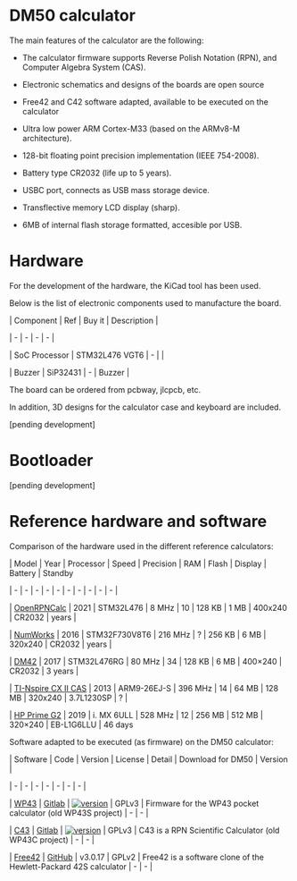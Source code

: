 # DM50 calculator

The main features of the calculator are the following:

 

- The calculator firmware supports Reverse Polish Notation (RPN), and Computer Algebra System (CAS).

- Electronic schematics and designs of the boards are open source

- Free42 and C42 software adapted, available to be executed on the calculator

- Ultra low power ARM Cortex-M33  (based on the ARMv8-M architecture).

- 128-bit floating point precision implementation (IEEE 754-2008).

- Battery type CR2032 (life up to 5 years).

- USBC port, connects as USB mass storage device.

- Transflective memory LCD display (sharp).

- 6MB of internal flash storage formatted, accesible por USB.

 

# Hardware

For the development of the hardware, the KiCad tool has been used.

Below is the list of electronic components used to manufacture the board.

| Component | Ref | Buy it | Description |

| - | - | - | - |

| SoC Processor | STM32L476 VGT6 | - |  |

| Buzzer | SiP32431 | - | Buzzer |

 

The board can be ordered from pcbway, jlcpcb, etc.

 

In addition, 3D designs for the calculator case and keyboard are included.

[pending development]

# Bootloader

[pending development]

 

# Reference hardware and software

Comparison of the hardware used in the different reference calculators:

 

| Model | Year | Processor | Speed | Precision | RAM | Flash | Display | Battery | Standby

| - | - | - | - | - | - | - | - | - | - |

| [OpenRPNCalc](https://github.com/apoluekt/OpenRPNCalc) | 2021 | STM32L476 | 8 MHz | 10 | 128 KB | 1 MB | 400x240 | CR2032 | years |

| [NumWorks](https://www.numworks.com/resources/engineering/hardware/) | 2016 | STM32F730V8T6 | 216 MHz | ? | 256 KB | 6 MB | 320x240 | CR2032 | years |

| [DM42](https://www.swissmicros.com/product/dm42) | 2017 | STM32L476RG | 80 MHz | 34 | 128 KB | 6 MB | 400×240 | CR2032 | 3 years |

| [TI-Nspire CX II CAS](https://en.wikipedia.org/wiki/TI-Nspire_series#TI-Nspire_CX_II_and_TI-Nspire_CX_II_CAS) | 2013 | ARM9-26EJ-S | 396 MHz | 14 | 64 MB | 128 MB | 320x240 | 3.7L1230SP | ? |

| [HP Prime G2](https://en.wikipedia.org/wiki/HP_Prime) | 2019 | i. MX 6ULL | 528 MHz | 12 | 256 MB | 512 MB | 320×240 | EB-L1G6LLU | 46 days

 

Software adapted to be executed (as firmware) on the DM50 calculator:

| Software | Code |  Version | License | Detail | Download for DM50 | Version |

| - | - | - | - | - | - | - |

| [WP43](https://gitlab.com/rpncalculators/wp43) | [Gitlab](https://gitlab.com/rpncalculators/wp43) | [![version](https://gitlab.com/wpcalculators/wp43/-/badges/release.svg)](https://gitlab.com/wpcalculators/wp43/-/releases) | GPLv3 | Firmware for the WP43 pocket calculator (old WP43S project) | - | - |

| [C43](https://www.classic43.com) | [Gitlab](https://gitlab.com/rpncalculators/c43) |  [![version](https://gitlab.com/rpncalculators/c43/-/badges/release.svg)](https://gitlab.com/wpcalculators/wp43/-/releases) |  GPLv3 | C43 is a RPN Scientific Calculator (old WP43C project) | - | - |

| [Free42](https://github.com/thomasokken/free42) | [GitHub](https://github.com/thomasokken/free42) | v3.0.17 |  GPLv2 | Free42 is a software clone of the Hewlett-Packard 42S calculator | - | - |